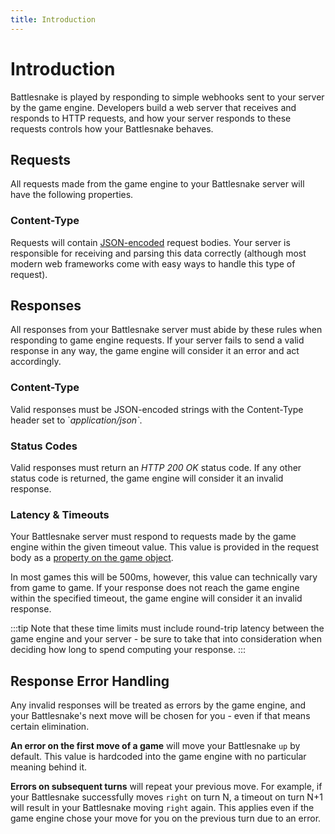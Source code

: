 ```yaml
---
title: Introduction
---
```


# Introduction

Battlesnake is played by responding to simple webhooks sent to your server by the game engine. Developers build a web server that receives and responds to HTTP requests, and how your server responds to these requests controls how your Battlesnake behaves.


## Requests

All requests made from the game engine to your Battlesnake server will have the following properties.

### Content-Type

Requests will contain [JSON-encoded](https://www.json.org/) request bodies. Your server is responsible for receiving and parsing this data correctly (although most modern web frameworks come with easy ways to handle this type of request).


## Responses

All responses from your Battlesnake server must abide by these rules when responding to game engine requests. If your server fails to send a valid response in any way, the game engine will consider it an error and act accordingly.

### Content-Type

Valid responses must be JSON-encoded strings with the Content-Type header set to \`_application/json\`_.

### Status Codes

Valid responses must return an _HTTP 200 OK_ status code. If any other status code is returned, the game engine will consider it an invalid response.

### Latency & Timeouts

Your Battlesnake server must respond to requests made by the game engine within the given timeout value. This value is provided in the request body as a [property on the game object](objects/game).

In most games this will be 500ms, however, this value can technically vary from game to game. If your response does not reach the game engine within the specified timeout, the game engine will consider it an invalid response.

:::tip
Note that these time limits must include round-trip latency between the game engine and your server - be sure to take that into consideration when deciding how long to spend computing your response.
:::


## Response Error Handling

Any invalid responses will be treated as errors by the game engine, and your Battlesnake's next move will be chosen for you - even if that means certain elimination.

**An error on the first move of a game** will move your Battlesnake `up` by default. This value is hardcoded into the game engine with no particular meaning behind it.

**Errors on subsequent turns** will repeat your previous move. For example, if your Battlesnake successfully moves `right` on turn N, a timeout on turn N+1 will result in your Battlesnake moving `right` again. This applies even if the game engine chose your move for you on the previous turn due to an error.
